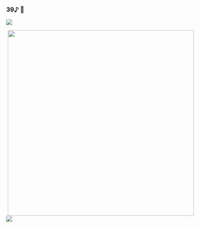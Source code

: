 ### 39♪ 👋




<img src="https://github-readme-stats.vercel.app/api/top-langs/?username=Regulus0811&layout=compact">  <br>

<div> <img align="right" src="https://github.com/Regulus0811/Regulus0811/assets/121006576/a133eafb-c692-4789-bc75-1132ded256d1.gif" width=500px> </div> 

<br>

<img src="https://github-readme-stats.vercel.app/api?username=Regulus0811&show_icons=true">

<!--
**Regulus0811/Regulus0811** is a ✨ _special_ ✨ repository because its `README.md` (this file) appears on your GitHub profile.

Here are some ideas to get you started:

- 🔭 I’m currently working on ...
- 🌱 I’m currently learning ...
- 👯 I’m looking to collaborate on ...
- 🤔 I’m looking for help with ...
- 💬 Ask me about ...
- 📫 How to reach me: ...
- 😄 Pronouns: ...
- ⚡ Fun fact: ...
-->
